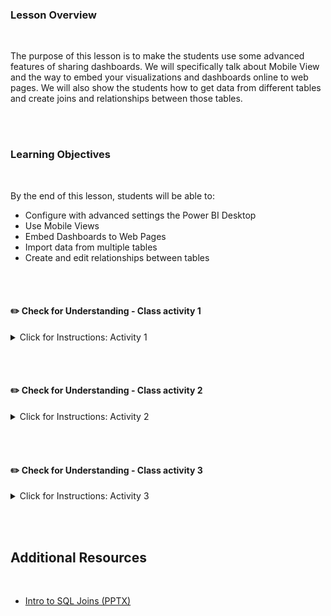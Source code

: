 <!-- # Lesson 8.7 - Mobile Views, Embed Visuals, and Joins between Tables -->

### Lesson Overview

<br>

The purpose of this lesson is to make the students use some advanced features of sharing dashboards. We will specifically talk about Mobile View and the way to embed your visualizations and dashboards online to web pages. We will also show the students how to get data from different tables and create joins and relationships between those tables.

<br><br>

### Learning Objectives

<br>

By the end of this lesson, students will be able to:

- Configure with advanced settings the Power BI Desktop
- Use Mobile Views
- Embed Dashboards to Web Pages
- Import data from multiple tables
- Create and edit relationships between tables

<br><br>

#### :pencil2: Check for Understanding - Class activity 1

<details>
  <summary> Click for Instructions: Activity 1 </summary>

<br>

We got familiarized with some Power BI Desktop configuration settings. Now, go ahead and explore:

- What are Global DirectQuery options used for?
- What are the three different privacy levels for the data sources and how does it work?

Prepare to share with the class.

</details>

<br><br>

#### :pencil2: Check for Understanding - Class activity 2

<details>
  <summary> Click for Instructions: Activity 2 </summary>

<br>

In groups of 2-3, answer the following questions and prepare to share with the class.

- What are the different kinds of _joins_ in SQL?
- What could be a use case for each of them?

</details>

<br><br>

#### :pencil2: Check for Understanding - Class activity 3

<details>
  <summary> Click for Instructions: Activity 3 </summary>

<br>

- What are Primary Keys and Foreign keys?
- What are some of their important properties?

</details>

<br><br>

## Additional Resources

<br>

- [Intro to SQL Joins (PPTX)](https://drive.google.com/file/d/12k_oFbPgHXYa8h0mSpz5IoLRjs86bKO1/view?ts=60d9d320)
